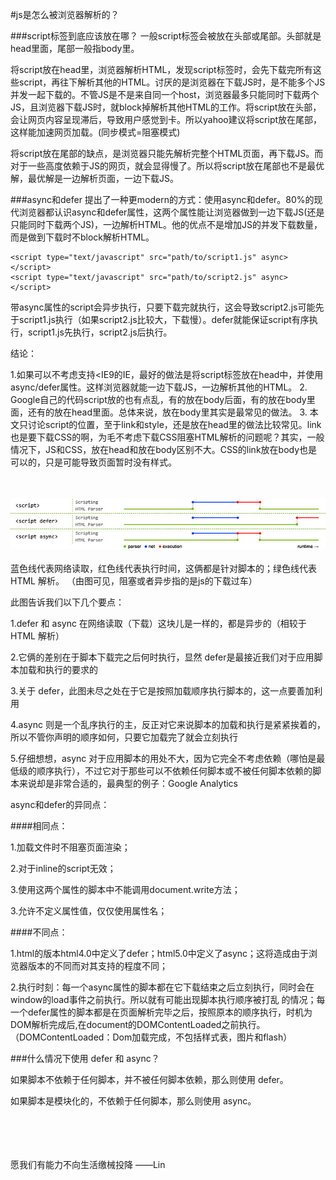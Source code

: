 #js是怎么被浏览器解析的？

###script标签到底应该放在哪？
一般script标签会被放在头部或尾部。头部就是head里面，尾部一般指body里。

将script放在head里，浏览器解析HTML，发现script标签时，会先下载完所有这些script，再往下解析其他的HTML。讨厌的是浏览器在下载JS时，是不能多个JS并发一起下载的。不管JS是不是来自同一个host，浏览器最多只能同时下载两个JS，且浏览器下载JS时，就block掉解析其他HTML的工作。将script放在头部，会让网页内容呈现滞后，导致用户感觉到卡。所以yahoo建议将script放在尾部，这样能加速网页加载。(同步模式=阻塞模式)

将script放在尾部的缺点，是浏览器只能先解析完整个HTML页面，再下载JS。而对于一些高度依赖于JS的网页，就会显得慢了。所以将script放在尾部也不是最优解，最优解是一边解析页面，一边下载JS。

###async和defer
提出了一种更modern的方式：使用async和defer。80%的现代浏览器都认识async和defer属性，这两个属性能让浏览器做到一边下载JS(还是只能同时下载两个JS)，一边解析HTML。他的优点不是增加JS的并发下载数量，而是做到下载时不block解析HTML。

```
<script type="text/javascript" src="path/to/script1.js" async></script>  
<script type="text/javascript" src="path/to/script2.js" async></script>  
```

带async属性的script会异步执行，只要下载完就执行，这会导致script2.js可能先于script1.js执行（如果script2.js比较大，下载慢）。defer就能保证script有序执行，script1.js先执行，script2.js后执行。

结论：

1.如果可以不考虑支持<IE9的IE，最好的做法是将script标签放在head中，并使用async/defer属性。这样浏览器就能一边下载JS，一边解析其他的HTML。
2. Google自己的代码script放的也有点乱，有的放在body后面，有的放在body里面，还有的放在head里面。总体来说，放在body里其实是最常见的做法。
3. 本文只讨论script的位置，至于link和style，还是放在head里的做法比较常见。link也是要下载CSS的啊，为毛不考虑下载CSS阻塞HTML解析的问题呢？其实，一般情况下，JS和CSS，放在head和放在body区别不大。CSS的link放在body也是可以的，只是可能导致页面暂时没有样式。


<br/>
<br/>
<img src='images/jsexplian.jpeg' width='700px'/>
<br/>
<br/>
蓝色线代表网络读取，红色线代表执行时间，这俩都是针对脚本的；绿色线代表 HTML 解析。
（由图可见，阻塞或者异步指的是js的下载过车）

此图告诉我们以下几个要点：

1.defer 和 async 在网络读取（下载）这块儿是一样的，都是异步的（相较于 HTML 解析）

2.它俩的差别在于脚本下载完之后何时执行，显然 defer是最接近我们对于应用脚本加载和执行的要求的

3.关于 defer，此图未尽之处在于它是按照加载顺序执行脚本的，这一点要善加利用

4.async 则是一个乱序执行的主，反正对它来说脚本的加载和执行是紧紧挨着的，所以不管你声明的顺序如何，只要它加载完了就会立刻执行

5.仔细想想，async 对于应用脚本的用处不大，因为它完全不考虑依赖（哪怕是最低级的顺序执行），不过它对于那些可以不依赖任何脚本或不被任何脚本依赖的脚本来说却是非常合适的，最典型的例子：Google Analytics

async和defer的异同点：

####相同点：    

1.加载文件时不阻塞页面渲染；

2.对于inline的script无效；

3.使用这两个属性的脚本中不能调用document.write方法；

3.允许不定义属性值，仅仅使用属性名；

####不同点：

1.html的版本html4.0中定义了defer；html5.0中定义了async；这将造成由于浏览器版本的不同而对其支持的程度不同；

2.执行时刻：每一个async属性的脚本都在它下载结束之后立刻执行，同时会在window的load事件之前执行。所以就有可能出现脚本执行顺序被打乱 的情况；每一个defer属性的脚本都是在页面解析完毕之后，按照原本的顺序执行，时机为DOM解析完成后,在document的DOMContentLoaded之前执行。（DOMContentLoaded：Dom加载完成，不包括样式表，图片和flash）

###什么情况下使用 defer 和 async？

如果脚本不依赖于任何脚本，并不被任何脚本依赖，那么则使用 defer。

如果脚本是模块化的，不依赖于任何脚本，那么则使用 async。



<br/>
<br/>
<br/>
<br/>
愿我们有能力不向生活缴械投降  ——Lin
<br/>
<br/>
<br/>




